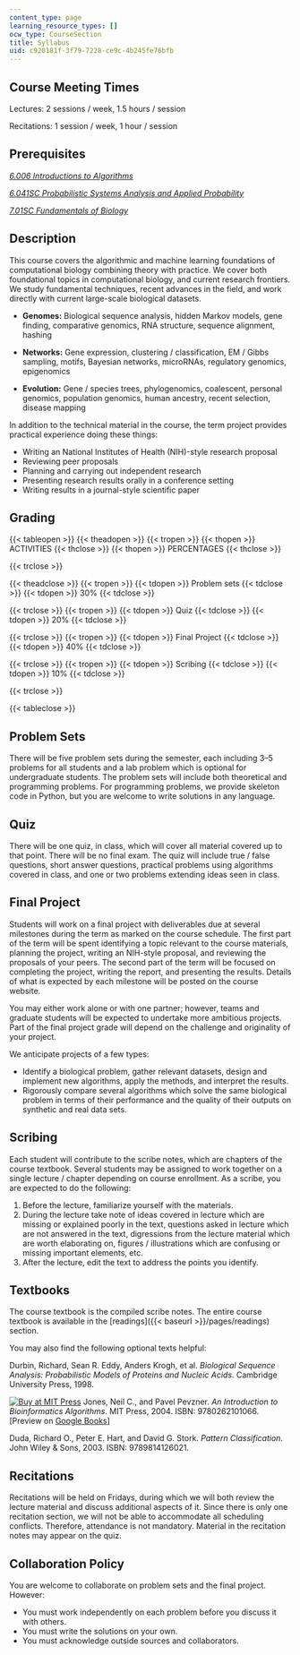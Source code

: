 ```yaml
---
content_type: page
learning_resource_types: []
ocw_type: CourseSection
title: Syllabus
uid: c920181f-3f79-7228-ce9c-4b245fe76bfb
---
```


Course Meeting Times
--------------------

Lectures: 2 sessions / week, 1.5 hours / session

Recitations: 1 session / week, 1 hour / session

Prerequisites
-------------

[_6.006 Introductions to Algorithms_](/courses/6-006-introduction-to-algorithms-fall-2011)

[_6.041SC Probabilistic Systems Analysis and Applied Probability_](/courses/6-041sc-probabilistic-systems-analysis-and-applied-probability-fall-2013)

[_7.01SC Fundamentals of Biology_](/courses/7-01sc-fundamentals-of-biology-fall-2011)

Description
-----------

This course covers the algorithmic and machine learning foundations of computational biology combining theory with practice. We cover both foundational topics in computational biology, and current research frontiers. We study fundamental techniques, recent advances in the field, and work directly with current large-scale biological datasets.

*   **Genomes:** Biological sequence analysis, hidden Markov models, gene finding, comparative genomics, RNA structure, sequence alignment, hashing
    
*   **Networks:** Gene expression, clustering / classification, EM / Gibbs sampling, motifs, Bayesian networks, microRNAs, regulatory genomics, epigenomics
    
*   **Evolution:** Gene / species trees, phylogenomics, coalescent, personal genomics, population genomics, human ancestry, recent selection, disease mapping

In addition to the technical material in the course, the term project provides practical experience doing these things:

*   Writing an National Institutes of Health (NIH)-style research proposal
*   Reviewing peer proposals
*   Planning and carrying out independent research
*   Presenting research results orally in a conference setting
*   Writing results in a journal-style scientific paper

Grading
-------

{{< tableopen >}}
{{< theadopen >}}
{{< tropen >}}
{{< thopen >}}
ACTIVITIES
{{< thclose >}}
{{< thopen >}}
PERCENTAGES
{{< thclose >}}

{{< trclose >}}

{{< theadclose >}}
{{< tropen >}}
{{< tdopen >}}
Problem sets
{{< tdclose >}}
{{< tdopen >}}
30%
{{< tdclose >}}

{{< trclose >}}
{{< tropen >}}
{{< tdopen >}}
Quiz
{{< tdclose >}}
{{< tdopen >}}
20%
{{< tdclose >}}

{{< trclose >}}
{{< tropen >}}
{{< tdopen >}}
Final Project
{{< tdclose >}}
{{< tdopen >}}
40%
{{< tdclose >}}

{{< trclose >}}
{{< tropen >}}
{{< tdopen >}}
Scribing
{{< tdclose >}}
{{< tdopen >}}
10%
{{< tdclose >}}

{{< trclose >}}

{{< tableclose >}}

Problem Sets
------------

There will be five problem sets during the semester, each including 3–5 problems for all students and a lab problem which is optional for undergraduate students. The problem sets will include both theoretical and programming problems. For programming problems, we provide skeleton code in Python, but you are welcome to write solutions in any language.

Quiz
----

There will be one quiz, in class, which will cover all material covered up to that point. There will be no final exam. The quiz will include true / false questions, short answer questions, practical problems using algorithms covered in class, and one or two problems extending ideas seen in class.

Final Project
-------------

Students will work on a final project with deliverables due at several milestones during the term as marked on the course schedule. The first part of the term will be spent identifying a topic relevant to the course materials, planning the project, writing an NIH-style proposal, and reviewing the proposals of your peers. The second part of the term will be focused on completing the project, writing the report, and presenting the results. Details of what is expected by each milestone will be posted on the course website.

You may either work alone or with one partner; however, teams and graduate students will be expected to undertake more ambitious projects. Part of the final project grade will depend on the challenge and originality of your project.

We anticipate projects of a few types:

*   Identify a biological problem, gather relevant datasets, design and implement new algorithms, apply the methods, and interpret the results.
*   Rigorously compare several algorithms which solve the same biological problem in terms of their performance and the quality of their outputs on synthetic and real data sets.

Scribing
--------

Each student will contribute to the scribe notes, which are chapters of the course textbook. Several students may be assigned to work together on a single lecture / chapter depending on course enrollment. As a scribe, you are expected to do the following:

1.  Before the lecture, familiarize yourself with the materials.
2.  During the lecture take note of ideas covered in lecture which are missing or explained poorly in the text, questions asked in lecture which are not answered in the text, digressions from the lecture material which are worth elaborating on, figures / illustrations which are confusing or missing important elements, etc.
3.  After the lecture, edit the text to address the points you identify.

Textbooks
---------

The course textbook is the compiled scribe notes. The entire course textbook is available in the [readings]({{< baseurl >}}/pages/readings) section.

You may also find the following optional texts helpful:

Durbin, Richard, Sean R. Eddy, Anders Krogh, et al. _Biological Sequence Analysis: Probabilistic Models of Proteins and Nucleic Acids_. Cambridge University Press, 1998.

[![Buy at MIT Press](/images/mp_logo.gif)](https://mitpress.mit.edu/9780262101066) Jones, Neil C., and Pavel Pevzner. _An Introduction to Bioinformatics Algorithms_. MIT Press, 2004. ISBN: 9780262101066. \[Preview on [Google Books](http://books.google.com/books?id=p_qzpkNVcUwC&pg=PAfrontcover)\]

Duda, Richard O., Peter E. Hart, and David G. Stork. _Pattern Classification_. John Wiley & Sons, 2003. ISBN: 9789814126021.

Recitations
-----------

Recitations will be held on Fridays, during which we will both review the lecture material and discuss additional aspects of it. Since there is only one recitation section, we will not be able to accommodate all scheduling conflicts. Therefore, attendance is not mandatory. Material in the recitation notes may appear on the quiz.

Collaboration Policy
--------------------

You are welcome to collaborate on problem sets and the final project. However:

*   You must work independently on each problem before you discuss it with others.
*   You must write the solutions on your own.
*   You must acknowledge outside sources and collaborators.
